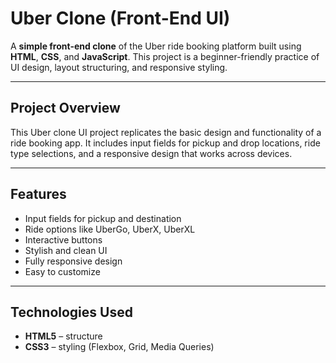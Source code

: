 # Uber Clone (Front-End UI)

A **simple front-end clone** of the Uber ride booking platform built using **HTML**, **CSS**, and **JavaScript**. This project is a beginner-friendly practice of UI design, layout structuring, and responsive styling.

---

## Project Overview

This Uber clone UI project replicates the basic design and functionality of a ride booking app. It includes input fields for pickup and drop locations, ride type selections, and a responsive design that works across devices.

---

## Features

- Input fields for pickup and destination
- Ride options like UberGo, UberX, UberXL
- Interactive buttons
- Stylish and clean UI
- Fully responsive design
- Easy to customize

---

## Technologies Used

- **HTML5** – structure
- **CSS3** – styling (Flexbox, Grid, Media Queries)
